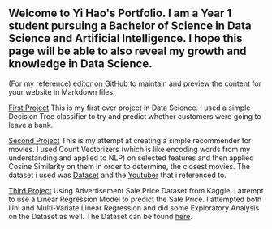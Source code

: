 ## Welcome to Yi Hao's Portfolio. I am a Year 1 student pursuing a Bachelor of Science in Data Science and Artificial Intelligence. I hope this page will be able to also reveal my growth and knowledge in Data Science.

(For my reference) [editor on GitHub](https://github.com/STrikeNone/Data-Science-/edit/gh-pages/index.md) to maintain and preview the content for your website in Markdown files.

[First Project](https://github.com/STrikeNone/Data-Science-/blob/main/Mini%20Project.ipynb) This is my first ever project in Data Science. I used a simple Decision Tree classifier to try and predict whether customers were going to leave a bank. 

[Second Project](https://github.com/STrikeNone/Data-Science-/blob/main/Movie_Recommender.ipynb) This is my attempt at creating a simple recommender for movies. I used Count Vectorizers (which is like encoding words from my understanding and applied to NLP) on selected features and then applied Cosine Similarity on them in order to determine, the closest movies. The dataset i used was [Dataset](https://github.com/STrikeNone/Data-Science-/blob/main/IMDB%20Movies.csv) and the [Youtuber](https://www.youtube.com/watch?v=ueKXSupHz6Q&ab_channel=ComputerScience) that i referenced to.

[Third Project](https://github.com/STrikeNone/DSAI/blob/main/Special%20Challenge%201.ipynb) Using Advertisement Sale Price Dataset from Kaggle, i attempt to use a Linear Regression Model to predict the Sale Price. I attempted both Uni and Multi-Variate Linear Regression and did some Exploratory Analysis on the Dataset as well. The Dataset can be found [here](https://www.kaggle.com/ashydv/advertising-dataset).
